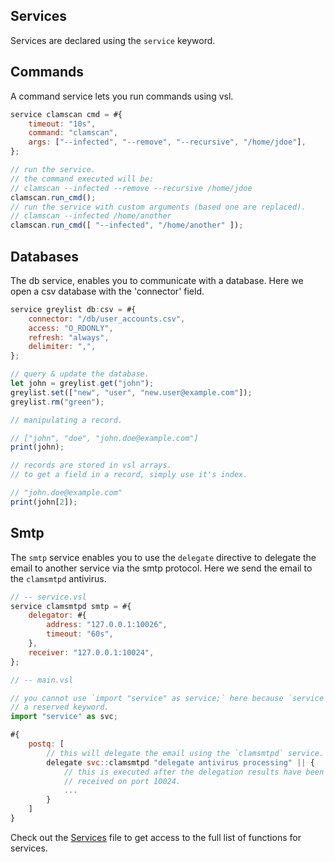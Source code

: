## Services

Services are declared using the `service` keyword.

## Commands

A command service lets you run commands using vsl.

```js
service clamscan cmd = #{
    timeout: "10s",
    command: "clamscan",
    args: ["--infected", "--remove", "--recursive", "/home/jdoe"],
};

// run the service.
// the command executed will be:
// clamscan --infected --remove --recursive /home/jdoe
clamscan.run_cmd();
// run the service with custom arguments (based one are replaced).
// clamscan --infected /home/another
clamscan.run_cmd([ "--infected", "/home/another" ]);
```

## Databases

The db service, enables you to communicate with a database.
Here we open a csv database with the 'connector' field.

```js
service greylist db:csv = #{
    connector: "/db/user_accounts.csv",
    access: "O_RDONLY",
    refresh: "always",
    delimiter: ",",
};

// query & update the database.
let john = greylist.get("john");
greylist.set(["new", "user", "new.user@example.com"]);
greylist.rm("green");

// manipulating a record.

// ["john", "doe", "john.doe@example.com"]
print(john);

// records are stored in vsl arrays.
// to get a field in a record, simply use it's index.

// "john.doe@example.com"
print(john[2]);
```

## Smtp

The `smtp` service enables you to use the `delegate` directive
to delegate the email to another service via the smtp protocol.
Here we send the email to the `clamsmtpd` antivirus.

```js
// -- service.vsl
service clamsmtpd smtp = #{
    delegator: #{
        address: "127.0.0.1:10026",
        timeout: "60s",
    },
    receiver: "127.0.0.1:10024",
};

// -- main.vsl

// you cannot use `import "service" as service;` here because `service` is
// a reserved keyword.
import "service" as svc;

#{
    postq: [
        // this will delegate the email using the `clamsmtpd` service.
        delegate svc::clamsmtpd "delegate antivirus processing" || {
            // this is executed after the delegation results have been
            // received on port 10024.
            ...
        }
    ]
}
```

Check out the [Services](./api/Services.md) file to get access to the full list of functions for services.